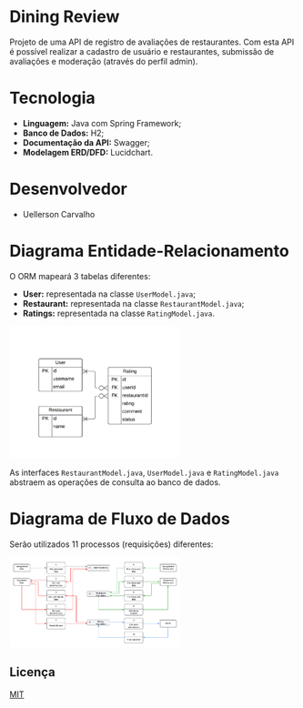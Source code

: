 
# Dining Review
Projeto de uma API de registro de avaliações de restaurantes. Com esta API é possível realizar a cadastro de usuário e restaurantes, submissão de avaliações e moderação (através do perfil admin).

# Tecnologia
- **Linguagem:** Java com Spring Framework;
- **Banco de Dados:** H2;
- **Documentação da API:** Swagger;
- **Modelagem ERD/DFD:** Lucidchart.

# Desenvolvedor
- Uellerson Carvalho

# Diagrama Entidade-Relacionamento
O ORM mapeará 3 tabelas diferentes:
- **User:** representada na classe ```UserModel.java```;
- **Restaurant:** representada na classe ```RestaurantModel.java```;
- **Ratings:** representada na classe ```RatingModel.java```.

<img src="erd-dining-review.png" width=300>

As interfaces ```RestaurantModel.java```, ```UserModel.java``` e ```RatingModel.java``` abstraem as operações de consulta ao banco de dados.


# Diagrama de Fluxo de Dados
Serão utilizados 11 processos (requisições) diferentes:

<img src="dfd-dining-review.png" width=300>

## Licença

[MIT](https://choosealicense.com/licenses/mit/)
